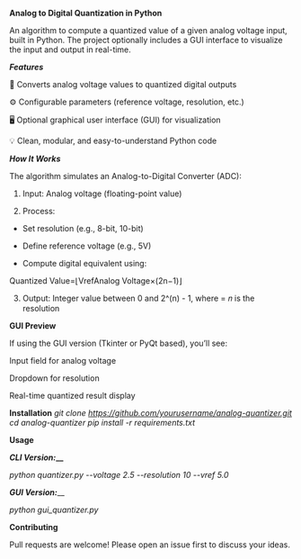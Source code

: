 **Analog to Digital Quantization in Python**

An algorithm to compute a quantized value of a given analog voltage input, built in Python. The project optionally includes a GUI interface to visualize the input and output in real-time.

_**Features**_

🧮 Converts analog voltage values to quantized digital outputs

⚙️ Configurable parameters (reference voltage, resolution, etc.)

🖥️ Optional graphical user interface (GUI) for visualization

💡 Clean, modular, and easy-to-understand Python code


_**How It Works**_

The algorithm simulates an Analog-to-Digital Converter (ADC):

1. Input: Analog voltage (floating-point value)

2. Process:

* Set resolution (e.g., 8-bit, 10-bit)

* Define reference voltage (e.g., 5V)

* Compute digital equivalent using:

Quantized Value=⌊Vref​Analog Voltage​×(2n−1)⌋

3. Output: Integer value between 0 and 2^(n) - 1, where = 𝑛 is the resolution


**GUI Preview**

If using the GUI version (Tkinter or PyQt based), you’ll see:

Input field for analog voltage

Dropdown for resolution

Real-time quantized result display

**Installation**
_git clone https://github.com/yourusername/analog-quantizer.git
cd analog-quantizer
pip install -r requirements.txt_

**Usage**

**_CLI Version:___**

_python quantizer.py --voltage 2.5 --resolution 10 --vref 5.0_

_**GUI Version:**___

_python gui_quantizer.py_


**Contributing**

Pull requests are welcome! Please open an issue first to discuss your ideas.
